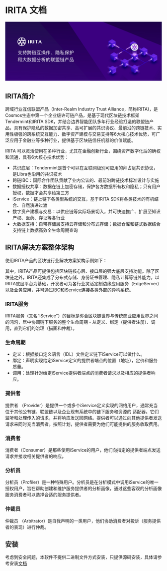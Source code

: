 # IRITA 文档

![irisnet](./pics/irita.jpg)

## IRITA简介

跨域行业互信联盟产品（Inter-Realm Industry Trust Alliance，简称IRITA)，是Cosmos生态中第一个企业级许可链产品，是基于现代区块链技术框架Tendermint和IRITA SDK，并结合边界智能团队多年行业经验打造的联盟链产品，具有保护隐私的数据加密共享、高可扩展的共识协议、最前沿的跨链技术、实用性极强的跨系统交互能力、数字资产建模与交易支持等6大核心技术优势，可广泛应用于金融业等多种行业，提供基于区块链信任机器的价值赋能。

IRITA 可以灵活使用在多种行业，尤其在金融创新行业，围绕资产数字化后的确权和流通，具有6大核心技术优势：

- 共识底层：Tendermint是首个可以在互联网级别可应用的拜占庭共识协议，是Libra也沿用的共识技术
- 跨链IBC：国际合作团队贡献了业内公认的、最前沿跨链技术标准设计与实施
- 数据授权共享：数据在链上加密存储，保护各方数据所有权和隐私；只有用户授权，数据才会共享给第三方
- iService：链上链下各类型系统的交互，基于IRITA SDK将各类技术的有机结合、自然演进过渡
- 数字资产建模与交易：以供应链等实际场景切入，并可快速推广、扩展至知识产权、医药、存证等各行业
- 大数据支持：自带存储层支持云存储和分布式存储；数据仓库和链式数据结合支持链上数据高效全生命周期查询

## IRITA解决方案整体架构

使用IRITA产品的区块链行业解决方案架构示例如下：

其中，IRITA产品可提供包括区块链核心层、接口层的强大底层支持功能。除了区块链之外，IRITA还集成了分布式存储、身份证书管理、隐私计算等链外能力。以IRITA底层平台为基础，开发者可为各行业灵活定制边缘应用服务（EdgeServer）以及业务应用，并可通过IBC和iService连接各类外部的异构系统。

### IRITA服务

IRITA服务（又名“iService”）的目标是弥合区块链世界与传统商业应用世界之间的鸿沟，居中协调链下服务的整个生命周期 - 从定义、绑定（提供者注册）、调用，直到它们的治理（描画和仲裁）。

### 生命周期

- 定义：根据接口定义语言（IDL）文件定义链下iService可以做什么。
- 绑定：声明实现给​​定iService定义的提供者端点的位置（地址），定价和服务质量。
- 调用：处理针对给定iService提供者端点的消费者请求以及相应的提供者响应。

### 提供者

提供者 （Provider）是提供一个或多个iService定义实现的网络用户，通常充当位于其他公有链、联盟链以及企业现有系统中的链下服务和资源的 适配器。它们监听和处理传入的请求，并将响应发送回网络。提供者可以通过向其他提供者发送请求来同时充当消费者。按照计划，提供者需要为他们可能提供的服务收取费用。

### 消费者

消费者（Consumer）是那些使用iService的用户，他们向指定的提供者端点发送请求并接收相关提供者的响应。

### 分析员

分析员（Profiler）是一种特殊用户。分析员是在分析模式中调用iService的唯一授权用户，旨在帮助创建和维护服务提供者的分析画像，通过这些客观的分析画像服务消费者可以选择合适的服务提供者。

### 仲裁员

仲裁员 （Arbitrator）是自我声明的一类用户，他们协助消费者对投诉（服务提供者的表现）进行仲裁。

## 安装

考虑到安全问题，本软件不提供二进制文件方式安装，只提供源码安装，具体请参考安装[文档](get-started/installation.md)
